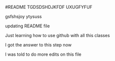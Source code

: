 #README
TGDSDSHDJKFDF
UXUGFYFUF

gsfshsjoy
ytysuss

updating README file

Just learning how to use github with all this classes

I got the answer to this step now

I was told to do more edits on this file 

